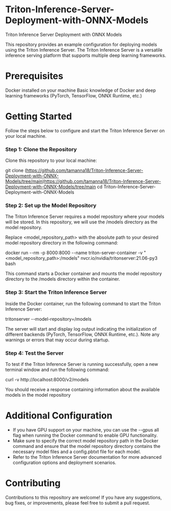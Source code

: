 # Triton-Inference-Server-Deployment-with-ONNX-Models
Triton Inference Server Deployment with ONNX Models

This repository provides an example configuration for deploying models using the Triton Inference Server. The Triton Inference Server is a versatile inference serving platform that supports multiple deep learning frameworks.

# Prerequisites
Docker installed on your machine
Basic knowledge of Docker and deep learning frameworks (PyTorch, TensorFlow, ONNX Runtime, etc.)

# Getting Started
Follow the steps below to configure and start the Triton Inference Server on your local machine.


### Step 1: Clone the Repository
Clone this repository to your local machine:

git clone (https://github.com/tamanna18/Triton-Inference-Server-Deployment-with-ONNX-Models/tree/main)https://github.com/tamanna18/Triton-Inference-Server-Deployment-with-ONNX-Models/tree/main
cd Triton-Inference-Server-Deployment-with-ONNX-Models 

### Step 2: Set up the Model Repository
The Triton Inference Server requires a model repository where your models will be stored. In this repository, we will use the /models directory as the model repository.

Replace <model_repository_path> with the absolute path to your desired model repository directory in the following command:

docker run --rm -p 8000:8000 --name triton-server-container -v "<model_repository_path>:/models" nvcr.io/nvidia/tritonserver:21.06-py3 bash


This command starts a Docker container and mounts the model repository directory to the /models directory within the container.


### Step 3: Start the Triton Inference Server
Inside the Docker container, run the following command to start the Triton Inference Server:

tritonserver --model-repository=/models

The server will start and display log output indicating the initialization of different backends (PyTorch, TensorFlow, ONNX Runtime, etc.). Note any warnings or errors that may occur during startup.


### Step 4: Test the Server
To test if the Triton Inference Server is running successfully, open a new terminal window and run the following command:

curl -v http://localhost:8000/v2/models

You should receive a response containing information about the available models in the model repository

# Additional Configuration
* If you have GPU support on your machine, you can use the --gpus all flag when running the Docker command to enable GPU functionality.
* Make sure to specify the correct model repository path in the Docker command and ensure that the model repository directory contains the necessary model files and a config.pbtxt file for each model.
* Refer to the Triton Inference Server documentation for more advanced configuration options and deployment scenarios.


# Contributing
Contributions to this repository are welcome! If you have any suggestions, bug fixes, or improvements, please feel free to submit a pull request.



